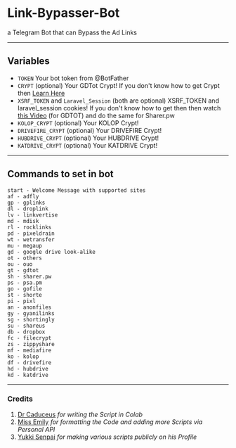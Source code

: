 # Link-Bypasser-Bot

a Telegram Bot that can Bypass the Ad Links

---

## Variables

- `TOKEN` Your bot token from @BotFather
- `CRYPT` (optional) Your GDTot Crypt! If you don't know how to get Crypt then [Learn Here](https://www.youtube.com/watch?v=EfZ29CotRSU)
- `XSRF_TOKEN` and `Laravel_Session` (both are optional) XSRF_TOKEN and laravel_session cookies! If you don't know how to get then then watch [this Video](https://www.youtube.com/watch?v=EfZ29CotRSU) (for GDTOT) and do the same for Sharer.pw
- `KOLOP_CRYPT` (optional) Your KOLOP Crypt!
- `DRIVEFIRE_CRYPT` (optional) Your DRIVEFIRE Crypt!
- `HUBDRIVE_CRYPT` (optional) Your HUBDRIVE Crypt!
- `KATDRIVE_CRYPT` (optional) Your KATDRIVE Crypt!
---


## Commands to set in bot

```
start - Welcome Message with supported sites
af - adfly
gp - gplinks
dl - droplink
lv - linkvertise
md - mdisk
rl - rocklinks
pd - pixeldrain
wt - wetransfer
mu - megaup
gd - google drive look-alike
ot - others
ou - ouo
gt - gdtot
sh - sharer.pw
ps - psa.pm
go - gofile
st - shorte
pi - pixl
an - anonfiles
gy - gyanilinks
sg - shortingly
su - shareus
db - dropbox
fc - filecrypt
zs - zippyshare
mf - mediafire
ko - kolop
df - drivefire
hd - hubdrive
kd - katdrive
```
---

### Credits
1. [Dr Caduceus](https://github.com/TheCaduceus) <i> for writing the Script in Colab </i>
2. [Miss Emily](https://github.com/missemily2022) <i> for formatting the Code and adding more Scripts via Personal API </i>
3. [Yukki Senpai](https://github.com/xcscxr) <i> for making various scripts publicly on his Profile </i>
